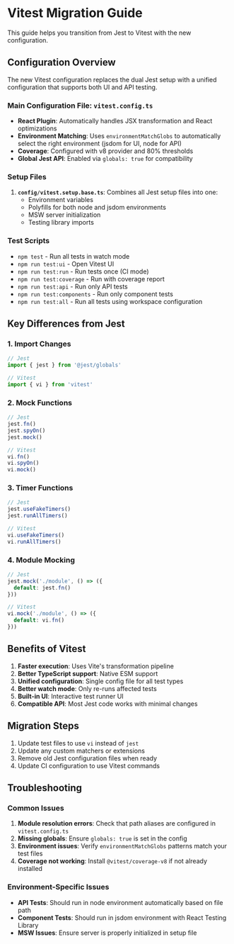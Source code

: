 # Vitest Migration Guide

This guide helps you transition from Jest to Vitest with the new configuration.

## Configuration Overview

The new Vitest configuration replaces the dual Jest setup with a unified configuration that supports both UI and API testing.

### Main Configuration File: `vitest.config.ts`

- **React Plugin**: Automatically handles JSX transformation and React optimizations
- **Environment Matching**: Uses `environmentMatchGlobs` to automatically select the right environment (jsdom for UI, node for API)
- **Coverage**: Configured with v8 provider and 80% thresholds
- **Global Jest API**: Enabled via `globals: true` for compatibility

### Setup Files

1. **`config/vitest.setup.base.ts`**: Combines all Jest setup files into one:
   - Environment variables
   - Polyfills for both node and jsdom environments
   - MSW server initialization
   - Testing library imports

### Test Scripts

- `npm test` - Run all tests in watch mode
- `npm run test:ui` - Open Vitest UI
- `npm run test:run` - Run tests once (CI mode)
- `npm run test:coverage` - Run with coverage report
- `npm run test:api` - Run only API tests
- `npm run test:components` - Run only component tests
- `npm run test:all` - Run all tests using workspace configuration

## Key Differences from Jest

### 1. Import Changes

```typescript
// Jest
import { jest } from '@jest/globals'

// Vitest
import { vi } from 'vitest'
```

### 2. Mock Functions

```typescript
// Jest
jest.fn()
jest.spyOn()
jest.mock()

// Vitest
vi.fn()
vi.spyOn()
vi.mock()
```

### 3. Timer Functions

```typescript
// Jest
jest.useFakeTimers()
jest.runAllTimers()

// Vitest
vi.useFakeTimers()
vi.runAllTimers()
```

### 4. Module Mocking

```typescript
// Jest
jest.mock('./module', () => ({
  default: jest.fn()
}))

// Vitest
vi.mock('./module', () => ({
  default: vi.fn()
}))
```

## Benefits of Vitest

1. **Faster execution**: Uses Vite's transformation pipeline
2. **Better TypeScript support**: Native ESM support
3. **Unified configuration**: Single config file for all test types
4. **Better watch mode**: Only re-runs affected tests
5. **Built-in UI**: Interactive test runner UI
6. **Compatible API**: Most Jest code works with minimal changes

## Migration Steps

1. Update test files to use `vi` instead of `jest`
2. Update any custom matchers or extensions
3. Remove old Jest configuration files when ready
4. Update CI configuration to use Vitest commands

## Troubleshooting

### Common Issues

1. **Module resolution errors**: Check that path aliases are configured in `vitest.config.ts`
2. **Missing globals**: Ensure `globals: true` is set in the config
3. **Environment issues**: Verify `environmentMatchGlobs` patterns match your test files
4. **Coverage not working**: Install `@vitest/coverage-v8` if not already installed

### Environment-Specific Issues

- **API Tests**: Should run in node environment automatically based on file path
- **Component Tests**: Should run in jsdom environment with React Testing Library
- **MSW Issues**: Ensure server is properly initialized in setup file